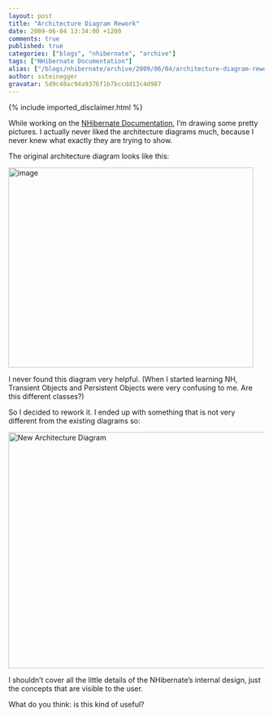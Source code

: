 ```yaml
---
layout: post
title: "Architecture Diagram Rework"
date: 2009-06-04 13:34:00 +1200
comments: true
published: true
categories: ["blogs", "nhibernate", "archive"]
tags: ["NHibernate Documentation"]
alias: ["/blogs/nhibernate/archive/2009/06/04/architecture-diagram-rework.aspx"]
author: ssteinegger
gravatar: 5d9c48ac94a9376f1b7bccdd13c4d987
---
```

{% include imported_disclaimer.html %}
<p>While working on the <a title="NHibernate Documentation Structure Proposal" href="/wikis/reference2-0en/nhibernate-documentation-structure-proposal.aspx">NHibernate Documentation</a>, I&rsquo;m drawing some pretty pictures. I actually never liked the architecture diagrams much, because I never knew what exactly they are trying to show.</p>
<p>The original architecture diagram looks like this:</p>
<p><a href="/cfs-file.ashx/__key/CommunityServer.Blogs.Components.WeblogFiles/nhibernate/image_5F00_0CABFF94.png"><img title="image" style="border-top-width: 0px; display: inline; border-left-width: 0px; border-bottom-width: 0px; border-right-width: 0px" alt="image" src="/cfs-file.ashx/__key/CommunityServer.Blogs.Components.WeblogFiles/nhibernate/image_5F00_thumb_5F00_45593A52.png" border="0" width="482" height="394" /></a> </p>
<p>I never found this diagram very helpful. (When I started learning NH, Transient Objects and Persistent Objects were very confusing to me. Are this different classes?)</p>
<p>So I decided to rework it. I ended up with something that is not very different from the existing diagrams so:</p>
<p><a href="/cfs-file.ashx/__key/CommunityServer.Blogs.Components.WeblogFiles/nhibernate/image_5F00_7E067510.png"><img title="image" style="display: inline; border-width: 0px; border: 0;" alt="New Architecture Diagram" src="/cfs-file.ashx/__key/CommunityServer.Blogs.Components.WeblogFiles/nhibernate/image_5F00_thumb_5F00_719AE298.png" border="0" width="591" height="465" /></a> </p>
<p>I shouldn&rsquo;t cover all the little details of the NHibernate&rsquo;s internal design, just the concepts that are visible to the user.</p>
<p>What do you think: is this kind of useful?</p>

